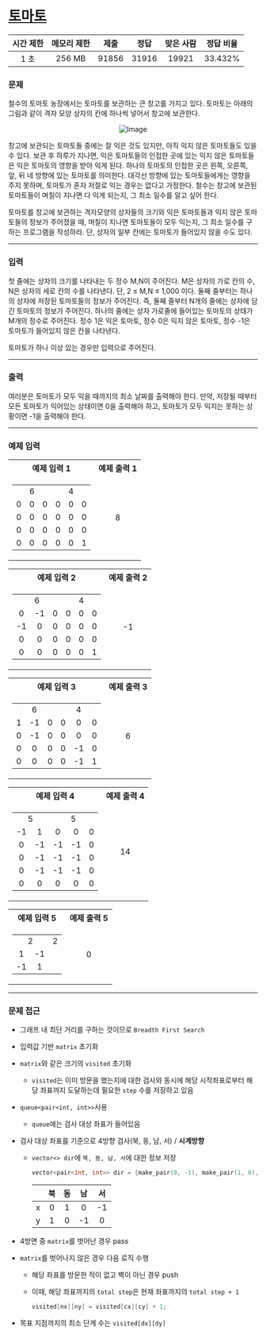 # [토마토](https://www.acmicpc.net/problem/7576)

<div align = center>

| 시간 제한 | 메모리 제한 | 제출  | 정답  | 맞은 사람 | 정답 비율 |
| :-------: | :---------: | :---: | :---: | :-------: | :-------: |
|   1 초    |   256 MB    | 91856 | 31916 |   19921   |  33.432%  |

</div>

### 문제

철수의 토마토 농장에서는 토마토를 보관하는 큰 창고를 가지고 있다. 토마토는 아래의 그림과 같이 격자 모양 상자의 칸에 하나씩 넣어서 창고에 보관한다. 

<div align = center>

![Image](https://upload.acmicpc.net/de29c64f-dee7-4fe0-afa9-afd6fc4aad3a/-/preview/)

</div>

창고에 보관되는 토마토들 중에는 잘 익은 것도 있지만, 아직 익지 않은 토마토들도 있을 수 있다. 보관 후 하루가 지나면, 익은 토마토들의 인접한 곳에 있는 익지 않은 토마토들은 익은 토마토의 영향을 받아 익게 된다. 하나의 토마토의 인접한 곳은 왼쪽, 오른쪽, 앞, 뒤 네 방향에 있는 토마토를 의미한다. 대각선 방향에 있는 토마토들에게는 영향을 주지 못하며, 토마토가 혼자 저절로 익는 경우는 없다고 가정한다. 철수는 창고에 보관된 토마토들이 며칠이 지나면 다 익게 되는지, 그 최소 일수를 알고 싶어 한다.

토마토를 창고에 보관하는 격자모양의 상자들의 크기와 익은 토마토들과 익지 않은 토마토들의 정보가 주어졌을 때, 며칠이 지나면 토마토들이 모두 익는지, 그 최소 일수를 구하는 프로그램을 작성하라. 단, 상자의 일부 칸에는 토마토가 들어있지 않을 수도 있다.

---

### 입력

첫 줄에는 상자의 크기를 나타내는 두 정수 M,N이 주어진다. M은 상자의 가로 칸의 수, N은 상자의 세로 칸의 수를 나타낸다. 단, 2 ≤ M,N ≤ 1,000 이다. 둘째 줄부터는 하나의 상자에 저장된 토마토들의 정보가 주어진다. 즉, 둘째 줄부터 N개의 줄에는 상자에 담긴 토마토의 정보가 주어진다. 하나의 줄에는 상자 가로줄에 들어있는 토마토의 상태가 M개의 정수로 주어진다. 정수 1은 익은 토마토, 정수 0은 익지 않은 토마토, 정수 -1은 토마토가 들어있지 않은 칸을 나타낸다.

토마토가 하나 이상 있는 경우만 입력으로 주어진다.

---

### 출력

여러분은 토마토가 모두 익을 때까지의 최소 날짜를 출력해야 한다. 만약, 저장될 때부터 모든 토마토가 익어있는 상태이면 0을 출력해야 하고, 토마토가 모두 익지는 못하는 상황이면 -1을 출력해야 한다.

---

### 예제 입력

<table>
  <tr>
    <th align = center>예제 입력 1</th>
    <th align = center>예제 출력 1</th>
  </tr>
  <tr>
    <td align = center>
      <table>
        <tr>
          <td align = center colspan = "3">6</td>
          <td align = center colspan = "3">4</td> 
        </tr>
        <tr>
          <td align = center>0</td>
          <td align = center>0</td>
          <td align = center>0</td>
          <td align = center>0</td>
          <td align = center>0</td>
          <td align = center>0</td>
        </tr>
        <tr>
          <td align = center>0</td>
          <td align = center>0</td>
          <td align = center>0</td>
          <td align = center>0</td>
          <td align = center>0</td>
          <td align = center>0</td>
        </tr>
        <tr>
          <td align = center>0</td>
          <td align = center>0</td>
          <td align = center>0</td>
          <td align = center>0</td>
          <td align = center>0</td>
          <td align = center>0</td>
        </tr>
        <tr>
          <td align = center>0</td>
          <td align = center>0</td>
          <td align = center>0</td>
          <td align = center>0</td>
          <td align = center>0</td>
          <td align = center>1</td>
        </tr>
      </table>
    </td>
    <td align = center>8</td>
  </tr>
</table>

<table>
  <tr>
    <th align = center>예제 입력 2</th>
    <th align = center>예제 출력 2</th>
  </tr>
  <tr>
    <td align = center>
      <table>
        <tr>
          <td align = center colspan = "3">6</td>
          <td align = center colspan = "3">4</td> 
        </tr>
        <tr>
          <td align = center>0</td>
          <td align = center>-1</td>
          <td align = center>0</td>
          <td align = center>0</td>
          <td align = center>0</td>
          <td align = center>0</td>
        </tr>
        <tr>
          <td align = center>-1</td>
          <td align = center>0</td>
          <td align = center>0</td>
          <td align = center>0</td>
          <td align = center>0</td>
          <td align = center>0</td>
        </tr>
        <tr>
          <td align = center>0</td>
          <td align = center>0</td>
          <td align = center>0</td>
          <td align = center>0</td>
          <td align = center>0</td>
          <td align = center>0</td>
        </tr>
        <tr>
          <td align = center>0</td>
          <td align = center>0</td>
          <td align = center>0</td>
          <td align = center>0</td>
          <td align = center>0</td>
          <td align = center>1</td>
        </tr>
      </table>
    </td>
    <td align = center>-1</td>
  </tr>
</table>

<table>
  <tr>
    <th align = center>예제 입력 3</th>
    <th align = center>예제 출력 3</th>
  </tr>
  <tr>
    <td align = center>
      <table>
        <tr>
          <td align = center colspan = "3">6</td>
          <td align = center colspan = "3">4</td> 
        </tr>
        <tr>
          <td align = center>1</td>
          <td align = center>-1</td>
          <td align = center>0</td>
          <td align = center>0</td>
          <td align = center>0</td>
          <td align = center>0</td>
        </tr>
        <tr>
          <td align = center>0</td>
          <td align = center>-1</td>
          <td align = center>0</td>
          <td align = center>0</td>
          <td align = center>0</td>
          <td align = center>0</td>
        </tr>
        <tr>
          <td align = center>0</td>
          <td align = center>0</td>
          <td align = center>0</td>
          <td align = center>0</td>
          <td align = center>-1</td>
          <td align = center>0</td>
        </tr>
        <tr>
          <td align = center>0</td>
          <td align = center>0</td>
          <td align = center>0</td>
          <td align = center>0</td>
          <td align = center>-1</td>
          <td align = center>1</td>
        </tr>
      </table>
    </td>
    <td align = center>6</td>
  </tr>
</table>

<table>
  <tr>
    <th align = center>예제 입력 4</th>
    <th align = center>예제 출력 4</th>
  </tr>
  <tr>
    <td align = center>
      <table>
        <tr>
          <td align = center colspan = "2">5</td>
          <td align = center colspan = "3">5</td> 
        </tr>
        <tr>
          <td align = center>-1</td>
          <td align = center>1</td>
          <td align = center>0</td>
          <td align = center>0</td>
          <td align = center>0</td>
        </tr>
        <tr>
          <td align = center>0</td>
          <td align = center>-1</td>
          <td align = center>-1</td>
          <td align = center>-1</td>
          <td align = center>0</td>
        </tr>
        <tr>
          <td align = center>0</td>
          <td align = center>-1</td>
          <td align = center>-1</td>
          <td align = center>-1</td>
          <td align = center>0</td>
        </tr>
        <tr>
          <td align = center>0</td>
          <td align = center>-1</td>
          <td align = center>-1</td>
          <td align = center>-1</td>
          <td align = center>0</td>
        </tr>
        <tr>
          <td align = center>0</td>
          <td align = center>0</td>
          <td align = center>0</td>
          <td align = center>0</td>
          <td align = center>0</td>
        </tr>
      </table>
    </td>
    <td align = center>14</td>
  </tr>
</table>

<table>
  <tr>
    <th align = center>예제 입력 5</th>
    <th align = center>예제 출력 5</th>
  </tr>
  <tr>
    <td align = center>
      <table>
        <tr>
          <td align = center colspan = "2">2</td>
          <td align = center colspan = "2">2</td> 
        </tr>
        <tr>
          <td align = center>1</td>
          <td align = center>-1</td>
        </tr>
        <tr>
          <td align = center>-1</td>
          <td align = center>1</td>
        </tr>
      </table>
    </td>
    <td align = center>0</td>
  </tr>
</table>

---

### 문제 접근

  - 그래프 내 최단 거리를 구하는 것이므로 `Breadth First Search`

  - 입력값 기반 `matrix` 초기화

  - `matrix`와 같은 크기의 `visited` 초기화

    - `visited`는 이미 방문을 했는지에 대한 검사와 동시에 해당 시작좌표로부터 해당 좌표까지 도달하는데 필요한 `step` 수를 저장하고 있음

  - `queue<pair<int, int>>`사용

    - `queue`에는 검사 대상 좌표가 들어있음

  - 검사 대상 좌표를 기준으로 4방향 검사(북, 동, 남, 서) / **시계방향**

    - `vector<> dir`에 `북, 동, 남, 서`에 대한 정보 저장

      ```cpp
      vector<pair<int, int>> dir = {make_pair(0, -1), make_pair(1, 0), make_pair(0, 1), make_pair(-1, 0)};
      ```

      |       |  북   |  동   |  남   |  서   |
      | :---: | :---: | :---: | :---: | :---: |
      |   x   |   0   |   1   |   0   |  -1   |
      |   y   |   1   |   0   |  -1   |   0   |
    
  - 4방면 중 `matrix`를 벗어난 경우 pass

  - `matrix`를 벗어나지 않은 경우 다음 로직 수행

    - 해당 좌표를 방문한 적이 없고 벽이 아닌 경우 push

    - 이때, 해당 좌표까지의 `total step`은 현재 좌표까지의 `total step + 1`

      ```cpp
      visited[nx][ny] = visited[cx][cy] + 1;
      ```

  - 목표 지점까지의 최소 단계 수는 `visited[dx][dy]`